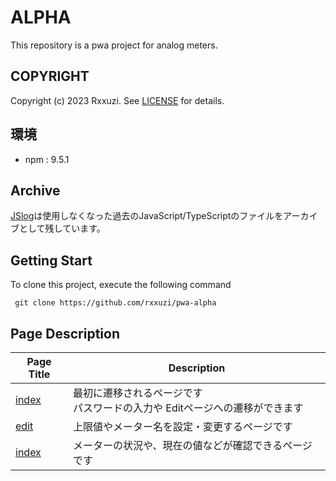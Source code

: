 # ALPHA

This repository is a pwa project for analog meters.

## COPYRIGHT

Copyright (c) 2023 Rxxuzi. See [LICENSE](LICENSE) for details.

## 環境

+ npm : 9.5.1

## Archive

[JSlog](archive)は使用しなくなった過去のJavaScript/TypeScriptのファイルをアーカイブとして残しています。

## Getting Start

To clone this project, execute the following command

~~~shell
 git clone https://github.com/rxxuzi/pwa-alpha
~~~

## Page Description



| Page Title               | Description                                  |
|--------------------------|----------------------------------------------|
| [index](index.html)      | 最初に遷移されるページです<br/>パスワードの入力や Editページへの遷移ができます |
| [edit](FinalEdit.html)   | 上限値やメーター名を設定・変更するページです                       |
| [index](FinalIndex.html) | メーターの状況や、現在の値などが確認できるページです                   |

## 
